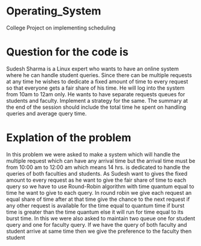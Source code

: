 # Operating_System
College Project on implementing scheduling

# Question for the code is
Sudesh Sharma is a Linux expert who wants to have an online system where he can 
handle student queries. Since there can be multiple requests at any time he wishes to dedicate 
a fixed amount of time to every request so that everyone gets a fair share of his time. He will 
log into the system from 10am to 12am only. He wants to have separate requests queues for 
students and faculty. Implement a strategy for the same. The summary at the end of the 
session should include the total time he spent on handling queries and average query time.

# Explation of the problem
In this problem we were asked to make a system which will handle the multiple request which can have any arrival time but the arrival time must be from 10:00 am to 12:00 am which means 14 hrs. is dedicated to handle the queries of both faculties and students. As Sudesh want to gives the fixed amount to every request as he want to give the fair share of time to each query so we have to use Round-Robin algorithm with time quantum equal to time he want to give to each query. In round robin we give each request an equal share of time after at that time give the chance to the next request if any other request is available for the time equal to quantum time if burst time is greater than the time quantum else it will run for time equal to its burst time.
In this we were also asked to maintain two queue one for student query and one for faculty query. If we have the query of both faculty and student arrive at same time then we give the preference to the faculty then student

